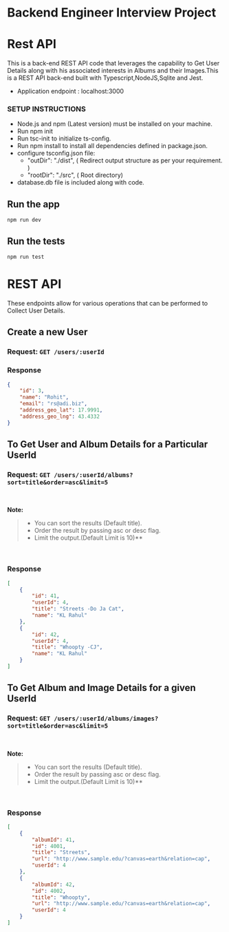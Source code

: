# Backend Engineer Interview Project

# Rest API 
This is a back-end REST API code that leverages the capability to Get User Details along with his associated interests in Albums and their Images.This is a REST API back-end built with Typescript,NodeJS,Sqlite and Jest.
- Application endpoint : localhost:3000


### SETUP INSTRUCTIONS

- Node.js and npm (Latest version) must be installed on your machine.
- Run npm init
- Run tsc-init to initialize ts-config.
- Run npm install to install all dependencies defined in package.json.
- configure tsconfig.json file:
  - "outDir": "./dist", ( Redirect output structure as per your requirement. )
  - "rootDir": "./src", ( Root directory)
- database.db file is included along with code.

## Run the app
```
npm run dev
```

## Run the tests

```
npm run test
```

# REST API

These endpoints allow for various operations that can be performed to Collect User Details.

## Create a new User 

### Request: `GET /users/:userId`

### Response

```json
{
    "id": 3,
    "name": "Rohit",
    "email": "rs@adi.biz",
    "address_geo_lat": 17.9991,
    "address_geo_lng": 43.4332
}
```

## To Get User and Album Details for a Particular UserId

### Request: `GET /users/:userId/albums?sort=title&order=asc&limit=5`

<br>

**Note:**

>- You can sort the results (Default title).
>- Order the result by passing asc or desc flag. 
>- Limit the output.(Default Limit is 10)** 

<br>

### Response

```json
[
    {
        "id": 41,
        "userId": 4,
        "title": "Streets -Do Ja Cat",
        "name": "KL Rahul"
    },
    {
        "id": 42,
        "userId": 4,
        "title": "Whoopty -CJ",
        "name": "KL Rahul"
    }
]
```

## To Get Album and Image Details for a given UserId

### Request: `GET /users/:userId/albums/images?sort=title&order=asc&limit=5`

<br>

**Note:**

>- You can sort the results (Default title).
>- Order the result by passing asc or desc flag. 
>- Limit the output.(Default Limit is 10)** 

<br>


### Response

```json
[
    {
        "albumId": 41,
        "id": 4001,
        "title": "Streets",
        "url": "http://www.sample.edu/?canvas=earth&relation=cap",
        "userId": 4
    },
    {
        "albumId": 42,
        "id": 4002,
        "title": "Whoopty",
        "url": "http://www.sample.edu/?canvas=earth&relation=cap",
        "userId": 4
    }
]
```
